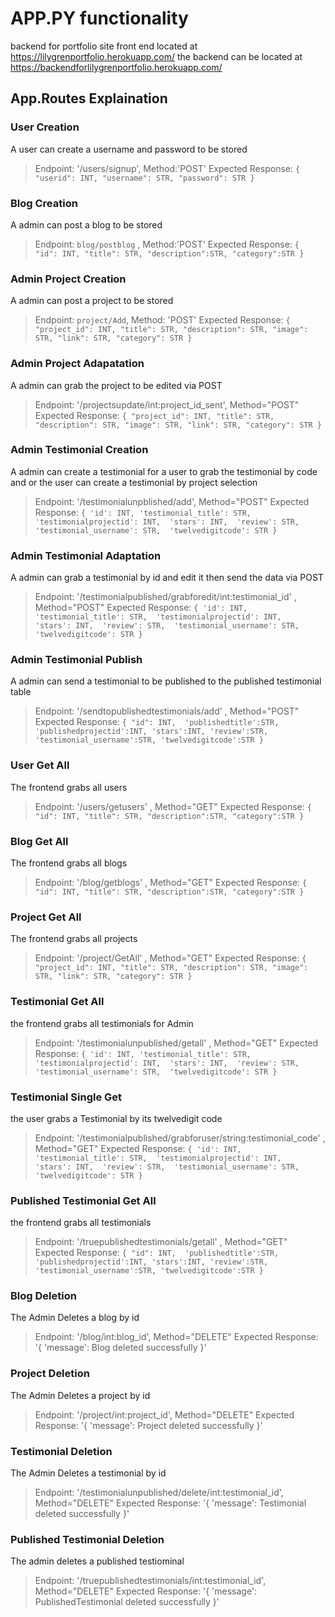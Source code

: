 # APP.PY functionality
backend for portfolio site
front end located at https://lilygrenportfolio.herokuapp.com/
the backend can be located at https://backendforlilygrenportfolio.herokuapp.com/
## App.Routes Explaination

### User Creation
A user can create a username and password to be stored
> Endpoint: '/users/signup', Method:'POST'
Expected Response:
    `{
        "userid": INT,
        "username": STR,
        "password": STR
    }`

### Blog Creation
A admin can post a blog to be stored
> Endpoint: `blog/postblog` , Method:'POST'
Expected Response:
    `{
        "id": INT,
        "title": STR,
        "description":STR,
        "category":STR
    }`

### Admin Project Creation
A admin can post a project to be stored
> Endpoint: `project/Add`, Method: 'POST'
Expected Response:
    `{
        "project_id": INT,
        "title": STR,
        "description": STR,
        "image": STR,
        "link": STR,
        "category": STR
    }`

### Admin Project Adapatation
A admin can grab the project to be edited via POST
> Endpoint: '/projectsupdate/int:project_id_sent', Method="POST"
Expected Response:
    `{
        "project_id": INT,
        "title": STR,
        "description": STR,
        "image": STR,
        "link": STR,
        "category": STR
    }`

### Admin Testimonial Creation
A admin can create a testimonial for a user to grab the testimonial by code and or the user can create a testimonial by project selection
> Endpoint: '/testimonialunpblished/add', Method="POST"
Expected Response:
    `{
        'id': INT,
        'testimonial_title': STR, 
        'testimonialprojectid': INT, 
        'stars': INT, 
        'review': STR, 
        'testimonial_username': STR, 
        'twelvedigitcode': STR
    }`

### Admin Testimonial Adaptation
A admin can grab a testimonial by id and edit it then send the data via POST
> Endpoint: '/testimonialpublished/grabforedit/int:testimonial_id' , Method="POST"
Expected Response:
    `{
        'id': INT,
        'testimonial_title': STR, 
        'testimonialprojectid': INT, 
        'stars': INT, 
        'review': STR, 
        'testimonial_username': STR, 
        'twelvedigitcode': STR
    }`

### Admin Testimonial Publish
A admin can send a testimonial to be published to the published testimonial table
> Endpoint: '/sendtopublishedtestimonials/add' , Method="POST"
Expected Response:
    `{
        "id": INT, 
        'publishedtitle':STR,
        'publishedprojectid':INT,
        'stars':INT,
        'review':STR,
        'testimonial_username':STR,
        'twelvedigitcode':STR
    }`

### User Get All
The frontend grabs all users
> Endpoint: '/users/getusers' , Method="GET"
Expected Response:
    `{
        "id": INT,
        "title": STR,
        "description":STR,
        "category":STR
    }`

### Blog Get All
The frontend grabs all blogs
> Endpoint: '/blog/getblogs' , Method="GET"
Expected Response:
    `{
        "id": INT,
        "title": STR,
        "description":STR,
        "category":STR
    }`

### Project Get All
The frontend grabs all projects
> Endpoint: '/project/GetAll' , Method="GET"
Expected Response:
    `{
        "project_id": INT,
        "title": STR,
        "description": STR,
        "image": STR,
        "link": STR,
        "category": STR
    }`

### Testimonial Get All
the frontend grabs all testimonials for Admin
> Endpoint: '/testimonialunpublished/getall' , Method="GET"
Expected Response:
    `{
        'id': INT,
        'testimonial_title': STR, 
        'testimonialprojectid': INT, 
        'stars': INT, 
        'review': STR, 
        'testimonial_username': STR, 
        'twelvedigitcode': STR
    }`

### Testimonial Single Get
the user grabs a Testimonial by its twelvedigit code
> Endpoint: '/testimonialpublished/grabforuser/string:testimonial_code' , Method="GET"
Expected Response:
    `{
        'id': INT,
        'testimonial_title': STR, 
        'testimonialprojectid': INT, 
        'stars': INT, 
        'review': STR, 
        'testimonial_username': STR, 
        'twelvedigitcode': STR
    }`

### Published Testimonial Get All
the frontend grabs all testimonials
> Endpoint: '/truepublishedtestimonials/getall' , Method="GET"
Expected Response:
    `{
        "id": INT, 
        'publishedtitle':STR,
        'publishedprojectid':INT,
        'stars':INT,
        'review':STR,
        'testimonial_username':STR,
        'twelvedigitcode':STR
    }`

### Blog Deletion
The Admin Deletes a blog by id
> Endpoint: '/blog/int:blog_id', Method="DELETE"
Expected Response:
    '{
        'message': Blog deleted successfully
    }'

### Project Deletion
The Admin Deletes a project by id
> Endpoint: '/project/int:project_id', Method="DELETE"
Expected Response:
    '{
        'message': Project deleted successfully
    }'

### Testimonial Deletion
The Admin Deletes a testimonial by id
> Endpoint: '/testimonialunpublished/delete/int:testimonial_id', Method="DELETE"
Expected Response:
    '{
        'message': Testimonial deleted successfully
    }'
### Published Testimonial Deletion
The admin deletes a published testiominal
> Endpoint: '/truepublishedtestimonials/int:testimonial_id', Method="DELETE"
Expected Response:
    '{
        'message': PublishedTestimonial deleted successfully
    }'
